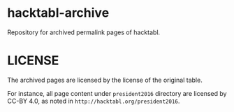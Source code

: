 # hacktabl-archive
Repository for archived permalink pages of hacktabl.

LICENSE
=======

The archived pages are licensed by the license of the original table.

For instance, all page content under `president2016` directory are licensed by CC-BY 4.0, as noted in `http://hacktabl.org/president2016`.
